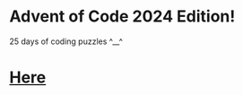# Advent of Code 2024 Edition!

25 days of coding puzzles ^\_\_^

# [Here](https://adventofcode.com/)
